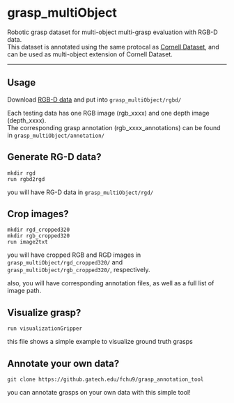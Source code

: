 # grasp_multiObject

Robotic grasp dataset for multi-object multi-grasp evaluation with RGB-D data.   
This dataset is annotated using the same protocal as [Cornell Dataset](http://pr.cs.cornell.edu/grasping/rect_data/data.php), and can be used as multi-object extension of Cornell Dataset.  

------------------------------

## Usage
Download [RGB-D data](www) and put into `grasp_multiObject/rgbd/`  

Each testing data has one RGB image (rgb_xxxx) and one depth image (depth_xxxx).   
The corresponding grasp annotation (rgb_xxxx_annotations) can be found in `grasp_multiObject/annotation/` 

## Generate RG-D data?
```
mkdir rgd
run rgbd2rgd
```

you will have RG-D data in `grasp_multiObject/rgd/`

## Crop images?
```
mkdir rgd_cropped320
mkdir rgb_cropped320
run image2txt
```

you will have cropped RGB and RGD images in `grasp_multiObject/rgd_cropped320/` and `grasp_multiObject/rgb_cropped320/`, respectively.

also, you will have corresponding annotation files, as well as a full list of image path.

## Visualize grasp?
```
run visualizationGripper
```
this file shows a simple example to visualize ground truth grasps


## Annotate your own data?
```
git clone https://github.gatech.edu/fchu9/grasp_annotation_tool
```

you can annotate grasps on your own data with this simple tool!




